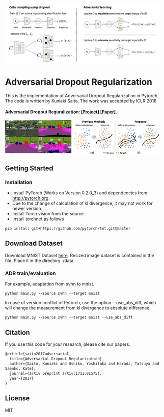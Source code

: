 <img src='imgs/fig2.png' width=800>

# Adversarial Dropout Regularization
This is the implementation of Adversarial Dropout Regularization in Pytorch.
The code is written by Kuniaki Saito. The work was accepted by ICLR 2018.
#### Adversarial Dropout Reguralization: [[Project]](https://mil-tokyo.github.io/adr_da) [[Paper]](https://openreview.net/forum?id=HJIoJWZCZ).
<img src='imgs/picture_adr.png' width=900>

## Getting Started
### Installation
- Install PyTorch (Works on Version 0.2.0_3) and dependencies from http://pytorch.org.
- Due to the change of calculation of kl divergence, it may not work for newer version.
- Install Torch vision from the source.
- Install torchnet as follows
```
pip install git+https://github.com/pytorch/tnt.git@master
```
## Download Dataset
Download MNIST Dataset [here](https://drive.google.com/file/d/1cZ4vSIS-IKoyKWPfcgxFMugw0LtMiqPf/view?usp=sharing). Resized image dataset is contained in the file.
Place it in the directory ./data.


### ADR train/evaluation
For example, adaptation from svhn to mnist.
```
python main.py --source svhn --target mnist
```

In case of version conflict of Pytorch, use the option --use_abs_diff, which will change the measurement from kl divergence to absolute difference.
```
python main.py --source svhn --target mnist --use_abs_diff
```

## Citation
If you use this code for your research, please cite our papers.
```
@article{saito2017adversarial,
  title={Adversarial Dropout Regularization},
  author={Saito, Kuniaki and Ushiku, Yoshitaka and Harada, Tatsuya and Saenko, Kate},
  journal={arXiv preprint arXiv:1711.01575},
  year={2017}
}

```

## License
MIT
